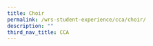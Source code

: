 ```yaml
---
title: Choir
permalink: /wrs-student-experience/cca/choir/
description: ""
third_nav_title: CCA
---
```


